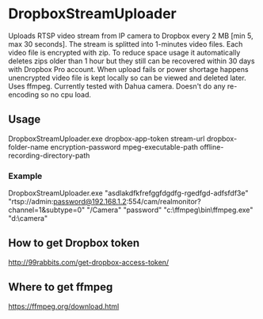 # DropboxStreamUploader
Uploads RTSP video stream from IP camera to Dropbox every 2 MB [min 5, max 30 seconds].
The stream is splitted into 1-minutes video files. Each video file is encrypted with zip.
To reduce space usage it automatically deletes zips older than 1 hour but they still can be recovered within 30 days with Dropbox Pro account.
When upload fails or power shortage happens unencrypted video file is kept locally so can be viewed and deleted later.
Uses ffmpeg.
Currently tested with Dahua camera.
Doesn't do any re-encoding so no cpu load.

## Usage
DropboxStreamUploader.exe dropbox-app-token stream-url dropbox-folder-name encryption-password mpeg-executable-path offline-recording-directory-path
### Example
DropboxStreamUploader.exe "asdlakdfkfrefggfdgdfg-rgedfgd-adfsfdf3e" "rtsp://admin:password@192.168.1.2:554/cam/realmonitor?channel=1&subtype=0" "/Camera" "password" "c:\ffmpeg\bin\ffmpeg.exe" "d:\camera"

## How to get Dropbox token
http://99rabbits.com/get-dropbox-access-token/

## Where to get ffmpeg
https://ffmpeg.org/download.html
